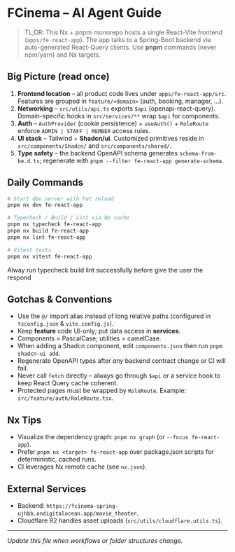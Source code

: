 # FCinema – AI Agent Guide

> TL;DR: This Nx + pnpm monorepo hosts a single React-Vite frontend (`apps/fe-react-app`). The app talks to a Spring-Boot backend via auto-generated React-Query clients. Use **pnpm** commands (never npm/yarn) and Nx targets.

## Big Picture (read once)

1. **Frontend location** – all product code lives under `apps/fe-react-app/src`. Features are grouped in `feature/<domain>` (auth, booking, manager, …).
2. **Networking** – `src/utils/api.ts` exports `$api` (openapi-react-query). Domain-specific hooks in `src/services/**` wrap `$api` for components.
3. **Auth** – `AuthProvider` (cookie persistence) + `useAuth()` + `RoleRoute` enforce `ADMIN | STAFF | MEMBER` access rules.
4. **UI stack** – Tailwind + **Shadcn/ui**. Customized primitives reside in `src/components/Shadcn/` and `src/components/shared/`.
5. **Type safety** – the backend OpenAPI schema generates `schema-from-be.d.ts`; regenerate with `pnpm --filter fe-react-app generate-schema`.

## Daily Commands

```bash
# Start dev server with hot reload
pnpm nx dev fe-react-app

# Typecheck / Build / Lint via Nx cache
pnpm nx typecheck fe-react-app
pnpm nx build fe-react-app
pnpm nx lint fe-react-app

# Vitest tests
pnpm nx vitest fe-react-app
```

Alway run typecheck build lint successfully before give the user the respond

## Gotchas & Conventions

- Use the `@/` import alias instead of long relative paths (configured in `tsconfig.json` & `vite.config.js`).
- Keep **feature** code UI-only; put data access in **services**.
- Components = PascalCase; utilities = camelCase.
- When adding a Shadcn component, edit `components.json` then run `pnpm shadcn-ui add`.
- Regenerate OpenAPI types after _any_ backend contract change or CI will fail.
- Never call `fetch` directly – always go through `$api` or a service hook to keep React Query cache coherent.
- Protected pages must be wrapped by `RoleRoute`. Example: `src/feature/auth/RoleRoute.tsx`.

## Nx Tips

- Visualize the dependency graph: `pnpm nx graph` (or `--focus fe-react-app`).
- Prefer `pnpm nx <target> fe-react-app` over package.json scripts for deterministic, cached runs.
- CI leverages Nx remote cache (see `nx.json`).

## External Services

- Backend: `https://fcinema-spring-ujhbb.ondigitalocean.app/movie_theater`.
- Cloudflare R2 handles asset uploads (`src/utils/cloudflare.utils.ts`).

---

_Update this file when workflows or folder structures change._
